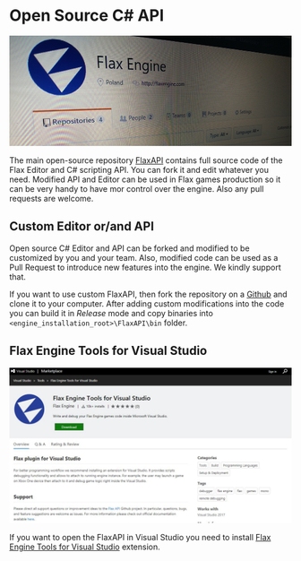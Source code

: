 # Open Source C# API

![FlaxAPI](media/repo-title.png)

The main open-source repository [FlaxAPI](https://github.com/FlaxEngine/FlaxAPI) contains full source code of the Flax Editor and C# scripting API. You can fork it and edit whatever you need. Modified API and Editor can be used in Flax games production so it can be very handy to have mor control over the engine. Also any pull requests are welcome.

## Custom Editor or/and API

Open source C# Editor and API can be forked and modified to be customized by you and your team. Also, modified code can be used as a Pull Request to introduce new features into the engine. We kindly support that.

If you want to use custom FlaxAPI, then fork the repository on a [Github](https://github.com/FlaxEngine/FlaxAPI) and clone it to your computer. After adding custom modifications into the code you can build it in *Release* mode and copy binaries into `<engine_installation_root>\FlaxAPI\bin` folder.

## Flax Engine Tools for Visual Studio

![Flax Engine Tools for Visual Studio](../scripting/debugging/media/flax-vs.jpg)

If you want to open the FlaxAPI in Visual Studio you need to install [Flax Engine Tools for Visual Studio](https://marketplace.visualstudio.com/items?itemName=Flax.FlaxVS) extension.

